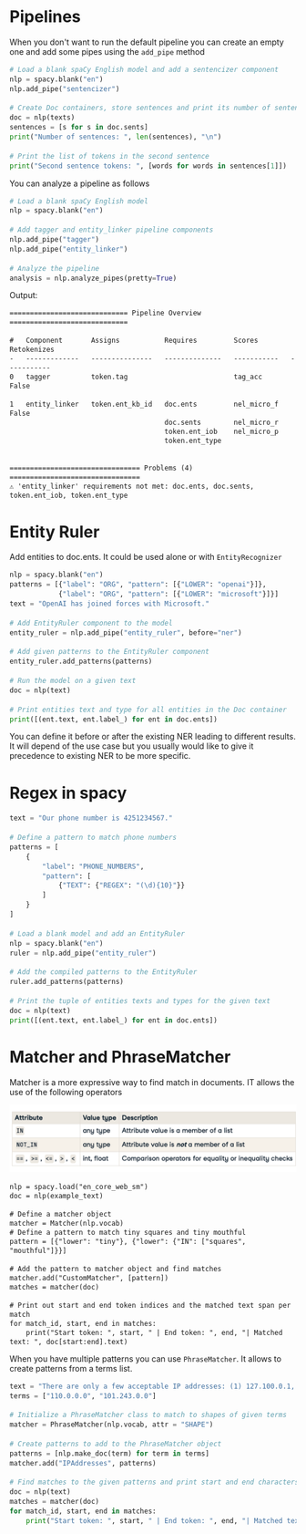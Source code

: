 # Pipelines
When you don't want to run the default pipeline you can create an empty one and add some pipes using the `add_pipe` method

```python 
# Load a blank spaCy English model and add a sentencizer component
nlp = spacy.blank("en")
nlp.add_pipe("sentencizer")

# Create Doc containers, store sentences and print its number of sentences
doc = nlp(texts)
sentences = [s for s in doc.sents]
print("Number of sentences: ", len(sentences), "\n")

# Print the list of tokens in the second sentence
print("Second sentence tokens: ", [words for words in sentences[1]])
```

You can analyze a pipeline as follows 

```python 
# Load a blank spaCy English model
nlp = spacy.blank("en")

# Add tagger and entity_linker pipeline components
nlp.add_pipe("tagger")
nlp.add_pipe("entity_linker")

# Analyze the pipeline
analysis = nlp.analyze_pipes(pretty=True)
```
Output: 
```shell
============================= Pipeline Overview =============================

#   Component       Assigns           Requires         Scores        Retokenizes
-   -------------   ---------------   --------------   -----------   -----------
0   tagger          token.tag                          tag_acc       False      
                                                                                
1   entity_linker   token.ent_kb_id   doc.ents         nel_micro_f   False      
                                      doc.sents        nel_micro_r              
                                      token.ent_iob    nel_micro_p              
                                      token.ent_type                            


================================ Problems (4) ================================
⚠ 'entity_linker' requirements not met: doc.ents, doc.sents,
token.ent_iob, token.ent_type
```

# Entity Ruler

Add entities to doc.ents. It could be used alone or with `EntityRecognizer`

```python 
nlp = spacy.blank("en")
patterns = [{"label": "ORG", "pattern": [{"LOWER": "openai"}]},
            {"label": "ORG", "pattern": [{"LOWER": "microsoft"}]}]
text = "OpenAI has joined forces with Microsoft."

# Add EntityRuler component to the model
entity_ruler = nlp.add_pipe("entity_ruler", before="ner")

# Add given patterns to the EntityRuler component
entity_ruler.add_patterns(patterns)

# Run the model on a given text
doc = nlp(text)

# Print entities text and type for all entities in the Doc container
print([(ent.text, ent.label_) for ent in doc.ents])
```

You can define it before or after the existing NER leading to different results. It will depend of the use case but you usually would like to give it precedence to existing NER to be more specific.

# Regex in spacy

```python 
text = "Our phone number is 4251234567."

# Define a pattern to match phone numbers
patterns = [
    {
        "label": "PHONE_NUMBERS", 
        "pattern": [
            {"TEXT": {"REGEX": "(\d){10}"}}
        ]
    }
]

# Load a blank model and add an EntityRuler
nlp = spacy.blank("en")
ruler = nlp.add_pipe("entity_ruler")

# Add the compiled patterns to the EntityRuler
ruler.add_patterns(patterns)

# Print the tuple of entities texts and types for the given text
doc = nlp(text)
print([(ent.text, ent.label_) for ent in doc.ents])
```

# Matcher and PhraseMatcher

Matcher is a more expressive way to find match in documents. IT allows the use of the following operators

![Matcher operators](./assets/operators-matcher.png)

```
nlp = spacy.load("en_core_web_sm")
doc = nlp(example_text)

# Define a matcher object
matcher = Matcher(nlp.vocab)
# Define a pattern to match tiny squares and tiny mouthful
pattern = [{"lower": "tiny"}, {"lower": {"IN": ["squares", "mouthful"]}}]

# Add the pattern to matcher object and find matches
matcher.add("CustomMatcher", [pattern])
matches = matcher(doc)

# Print out start and end token indices and the matched text span per match
for match_id, start, end in matches:
    print("Start token: ", start, " | End token: ", end, "| Matched text: ", doc[start:end].text)
```

When you have multiple patterns you can use `PhraseMatcher`. It allows to create patterns from a terms list.

```python 
text = "There are only a few acceptable IP addresses: (1) 127.100.0.1, (2) 123.4.1.0."
terms = ["110.0.0.0", "101.243.0.0"]

# Initialize a PhraseMatcher class to match to shapes of given terms
matcher = PhraseMatcher(nlp.vocab, attr = "SHAPE")

# Create patterns to add to the PhraseMatcher object
patterns = [nlp.make_doc(term) for term in terms]
matcher.add("IPAddresses", patterns)

# Find matches to the given patterns and print start and end characters and matches texts
doc = nlp(text)
matches = matcher(doc)
for match_id, start, end in matches:
    print("Start token: ", start, " | End token: ", end, "| Matched text: ", doc[start:end].text)
```